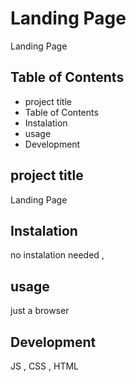 # Landing Page
Landing Page

## Table of Contents

* project title
* Table of Contents
* Instalation 
* usage
* Development


## project title
Landing Page

## Instalation
no instalation needed , 

## usage
just a browser

## Development
JS , CSS , HTML


